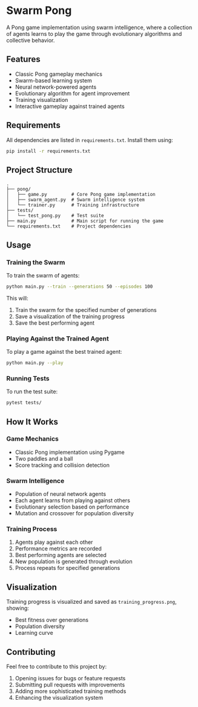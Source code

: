 # Swarm Pong

A Pong game implementation using swarm intelligence, where a collection of agents learns to play the game through evolutionary algorithms and collective behavior.

## Features

- Classic Pong gameplay mechanics
- Swarm-based learning system
- Neural network-powered agents
- Evolutionary algorithm for agent improvement
- Training visualization
- Interactive gameplay against trained agents

## Requirements

All dependencies are listed in `requirements.txt`. Install them using:

```bash
pip install -r requirements.txt
```

## Project Structure

```
.
├── pong/
│   ├── game.py         # Core Pong game implementation
│   ├── swarm_agent.py  # Swarm intelligence system
│   └── trainer.py      # Training infrastructure
├── tests/
│   └── test_pong.py    # Test suite
├── main.py             # Main script for running the game
└── requirements.txt    # Project dependencies
```

## Usage

### Training the Swarm

To train the swarm of agents:

```bash
python main.py --train --generations 50 --episodes 100
```

This will:
1. Train the swarm for the specified number of generations
2. Save a visualization of the training progress
3. Save the best performing agent

### Playing Against the Trained Agent

To play a game against the best trained agent:

```bash
python main.py --play
```

### Running Tests

To run the test suite:

```bash
pytest tests/
```

## How It Works

### Game Mechanics
- Classic Pong implementation using Pygame
- Two paddles and a ball
- Score tracking and collision detection

### Swarm Intelligence
- Population of neural network agents
- Each agent learns from playing against others
- Evolutionary selection based on performance
- Mutation and crossover for population diversity

### Training Process
1. Agents play against each other
2. Performance metrics are recorded
3. Best performing agents are selected
4. New population is generated through evolution
5. Process repeats for specified generations

## Visualization

Training progress is visualized and saved as `training_progress.png`, showing:
- Best fitness over generations
- Population diversity
- Learning curve

## Contributing

Feel free to contribute to this project by:
1. Opening issues for bugs or feature requests
2. Submitting pull requests with improvements
3. Adding more sophisticated training methods
4. Enhancing the visualization system 